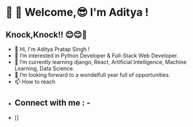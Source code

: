   # 🙏 🙏 Welcome,😎 I'm Aditya ! 
  ## Knock,Knock!! 😊😊🥰
- 👋 Hi, I'm Aditya Pratap Singh ! 
- 👀 I’m interested in Python Developer & Full-Stack Web Developer.
- 🌱 I’m currently learning django, React, Artificial Intelligence, Machine Learning, Data Science. 
- 💞️ I’m looking forward to a wondelfull year full of opportunities.
- 📫 How to reach
- ## Connect with me : -
- []

<!---
Adityasingh39/Adityasingh39 is a ✨ special ✨ repository because its `README.md` (this file) appears on your GitHub profile.
You can click the Preview link to take a look at your changes.
--->

